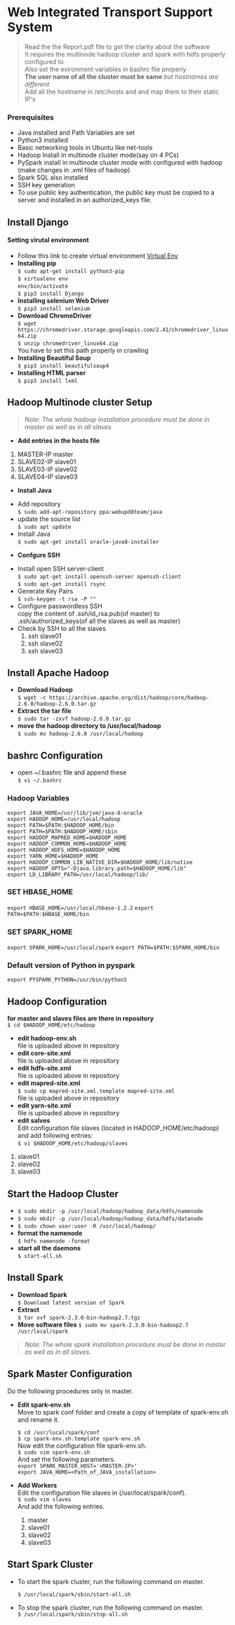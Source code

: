 # Web Integrated Transport Support System  
>Read the the Report.pdf file to get the clarity about the software  
It requires the multinode hadoop cluster and spark with hdfs properly
configured to  
> Also set the evironment variables in bashrc file properly  
**The user name of all the cluster must be same** _but hostnames are different_  
>Add all the hostname in /etc/hosts and and map them to their static IP's

### Prerequisites
- Java installed and Path Variables are set  
- Python3 installed
- Basic networking tools in Ubuntu like net-tools
- Hadoop Install in multinode cluster mode(say on 4 PCs)
- PySpark install in multinode cluster mode with configured with hadoop (make changes in .xml files of hadoop)
- Spark SQL also installed
- SSH key generation
- To use public key authentication, the public key must be copied to a server and installed in an authorized_keys file.  

## Install Django

#### Setting virutal environment
- Follow this link to create virtual environment [Virtual Env](
https://www.digitalocean.com/community/tutorials/how-to-install-django-and-set-up-a-development-environment-on-ubuntu-16-04)
- **Installing pip**  
`$ sudo apt-get install python3-pip`  
`$ virtualenv env`  
`env/bin/activate`  
`$ pip3 install Django`  
- **Installing selenium Web Driver**  
`$ pip3 install selenium`
- **Download ChromeDriver**  
`$ wget https://chromedriver.storage.googleapis.com/2.41/chromedriver_linux64.zip`  
`$ unzip chromedriver_linux64.zip`  
You have to set this path properly in crawling
- **Installing Beautiful Soup**  
`$ pip3 install beautifulsoup4`  
- **Installing HTML parser**  
`$ pip3 install lxml`  

## Hadoop Multinode cluster Setup  
> *Note: The whole hadoop installation procedure must be done in master as well as in all slaves.*  

* **Add entries in the hosts file**  
 1. MASTER-IP master  
 2. SLAVE02-IP slave01
 3. SLAVE03-IP slave02
 4. SLAVE04-IP slave03

* **Install Java**  
 - Add repository  
`$ sudo add-apt-repository ppa:webupd8team/java`
 - update the source list  
 `$ sudo apt update`
 - Install Java  
 `$ sudo apt-get install oracle-java8-installer`
* **Confgure SSH**
 - Install open SSH server-client  
 `$ sudo apt-get install openssh-server openssh-client`  
 `$ sudo apt-get install rsync`    
 - Generate Key Pairs  
 `$ ssh-keygen -t rsa -P ""`  
 - Configure passwordless SSH  
 copy the content of .ssh/id_rsa.pub(of master) to .ssh/authorized_keys(of all the slaves as well as  master)  
 - Check by SSH to all the slaves
    1. ssh slave01
    2. ssh slave02
    3. ssh slave03  

## Install Apache Hadoop
* **Download Hadoop**  
`$ wget -c https://archive.apache.org/dist/hadoop/core/hadoop-2.6.0/hadoop-2.6.0.tar.gz`  
* **Extract the tar file**  
`$ sudo tar -zxvf hadoop-2.6.0.tar.gz`  
* **move the hadoop directory to /usr/local/hadoop**  
`$ sudo mv hadoop-2.6.0 /usr/local/hadoop`  

## bashrc Configuration
- open ~/.bashrc file and append these  
`$ vi ~/.bashrc`
### Hadoop Variables
`export JAVA_HOME=/usr/lib/jvm/java-8-oracle`  
`export HADOOP_HOME=/usr/local/hadoop`  
`export PATH=$PATH:$HADOOP_HOME/bin`  
`export PATH=$PATH:$HADOOP_HOME/sbin`  
`export HADOOP_MAPRED_HOME=$HADOOP_HOME`  
`export HADOOP_COMMON_HOME=$HADOOP_HOME`  
`export HADOOP_HDFS_HOME=$HADOOP_HOME`  
`export YARN_HOME=$HADOOP_HOME`  
`export HADOOP_COMMON_LIB_NATIVE_DIR=$HADOOP_HOME/lib/native`  
`export HADOOP_OPTS="-Djava.library.path=$HADOOP_HOME/lib"`  
`export LD_LIBRARY_PATH=/usr/local/hadoop/lib/`  
### SET HBASE_HOME
`export HBASE_HOME=/usr/local/hbase-1.2.2`
`export PATH=$PATH:$HBASE_HOME/bin`
### SET SPARK_HOME
`export SPARK_HOME=/usr/local/spark`
`export PATH=$PATH:$SPARK_HOME/bin`
### Default version of Python in pyspark
`export PYSPARK_PYTHON=/usr/bin/python3`

## Hadoop Configuration    
**for master and slaves files are there in repository**  
`$ cd $HADOOP_HOME/etc/hadoop`  
- **edit hadoop-env.sh**  
file is uploaded above in repository  
- **edit core-site.xml**  
file is uploaded above in repository  
- **edit hdfs-site.xml**  
file is uploaded above in repository  
- **edit mapred-site.xml**  
`$ sudo cp mapred-site.xml.template mapred-site.xml`  
file is uploaded above in repository  
- **edit yarn-site.xml**  
file is uploaded above in repository  
-  **edit salves**  
Edit configuration file slaves (located in HADOOP_HOME/etc/hadoop) and add following entries:  
`$ vi $HADOOP_HOME/etc/hadoop/slaves`
 1. slave01
 2. slave02  
 3. slave03  

## Start the Hadoop Cluster
- `$ sudo mkdir -p /usr/local/hadoop/hadoop_data/hdfs/namenode`  
- `$ sudo mkdir -p /usr/local/hadoop/hadoop_data/hdfs/datanode`  
- `$ sudo chown user:user -R /usr/local/hadoop/`  
- **format the namenode**  
`$ hdfs namenode -format`  
- **start all the daemons**   
`$ start-all.sh`

## Install Spark
- **Download Spark**   
`$ Download latest version of Spark`
- **Extract**  
`$ tar xvf spark-2.3.0-bin-hadoop2.7.tgz`  
- **Move software files**
`$ sudo mv spark-2.3.0-bin-hadoop2.7 /usr/local/spark`

> *Note: The whole spark installation procedure must be done in master as well as in all slaves.*  

## Spark Master Configuration
Do the following procedures only in master.  
- **Edit spark-env.sh**  
Move to spark conf folder and create a copy of template of spark-env.sh and rename it.

    `$ cd /usr/local/spark/conf`  
    `$ cp spark-env.sh.template spark-env.sh`  
Now edit the configuration file spark-env.sh.  
`$ sudo vim spark-env.sh`  
And set the following parameters.  
`export SPARK_MASTER_HOST='<MASTER-IP>'`  
`export JAVA_HOME=<Path_of_JAVA_installation>`  
- **Add Workers**  
Edit the configuration file slaves in (/usr/local/spark/conf).  
    `$ sudo vim slaves`  
And add the following entries.
    1. master
    2. slave01
    3. slave02
    4. slave03

## Start Spark Cluster
- To start the spark cluster, run the following command on master.

    `$ /usr/local/spark/sbin/start-all.sh`

- To stop the spark cluster, run the following command on master.  
    `$ /usr/local/spark/sbin/stop-all.sh`  
